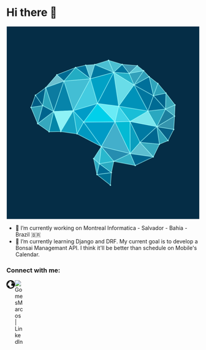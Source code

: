 
# Hi there 👋
[<img align="center" alt="GomesMarcos | CodePen Brain" src="https://raw.githubusercontent.com/GomesMarcos/GomesMarcos/ddf35ddfb29fd00e0f906b1ec81fcb50a20b9100/brain.svg"> ][brain]

- 🔭 I’m currently working on Montreal Informatica - Salvador - Bahia - Brazil 🇧🇷
- 🌱 I’m currently learning Django and DRF. My current goal is to develop a Bonsai Managemant API. I think it'll be better than schedule on Mobile's Calendar.


### Connect with me: 

[<img align="left" alt="GomesMarcos | CodePen" width="22px" src="https://raw.githubusercontent.com/iconic/open-iconic/master/svg/globe.svg" />][codepen]
[<img align="left" alt="GomesMarcos | LinkedIn" width="22px" src="https://cdn.jsdelivr.net/npm/simple-icons@v3/icons/linkedin.svg" />][linkedin]

[codepen]: https://codepen.io/gomesmarcos
[brain]: https://codepen.io/gomesmarcos/pen/XxzPRL
[linkedin]: https://www.linkedin.com/in/marcos-gomes-73a520122/


